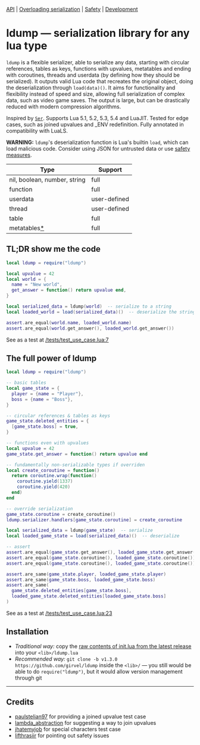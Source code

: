 [API](/docs/api.md) | [Overloading serialization](/docs/overloading.md) | [Safety](/docs/safety.md) | [Development](/docs/development.md)

# ldump — serialization library for any lua type

`ldump` is a flexible serializer, able to serialize any data, starting with circular references, tables as keys, functions with upvalues, metatables and ending with coroutines, threads and userdata (by defining how they should be serialized). It outputs valid Lua code that recreates the original object, doing the deserialization through `load(data)()`. It aims for functionality and flexibility instead of speed and size, allowing full serialization of complex data, such as video game saves. The output is large, but can be drastically reduced with modern compression algorithms.

Inspired by [`Ser`](https://github.com/gvx/Ser). Supports Lua 5.1, 5.2, 5.3, 5.4 and LuaJIT. Tested for edge cases, such as joined upvalues and _ENV redefinition. Fully annotated in compatibility with LuaLS.

**WARNING:** `ldump`'s deserialization function is Lua's builtin `load`, which can load malicious code. Consider using JSON for untrusted data or use [safety measures](/docs/safety.md).

| Type                                      | Support      |
| ----------------------------------------- | ------------ |
| nil, boolean, number, string              | full         |
| function                                  | full         |
| userdata                                  | user-defined |
| thread                                    | user-defined |
| table                                     | full         |
| metatables[*](/docs/development.md#plans) | full         |


## TL;DR show me the code

```lua
local ldump = require("ldump")

local upvalue = 42
local world = {
  name = "New world",
  get_answer = function() return upvalue end,
}

local serialized_data = ldump(world)  -- serialize to a string
local loaded_world = load(serialized_data)()  -- deserialize the string

assert.are_equal(world.name, loaded_world.name)
assert.are_equal(world.get_answer(), loaded_world.get_answer())
```

See as a test at [/tests/test_use_case.lua:7](/tests/test_use_case.lua#L7)


## The full power of ldump

```lua
local ldump = require("ldump")

-- basic tables
local game_state = {
  player = {name = "Player"},
  boss = {name = "Boss"},
}

-- circular references & tables as keys
game_state.deleted_entities = {
  [game_state.boss] = true,
}

-- functions even with upvalues
local upvalue = 42
game_state.get_answer = function() return upvalue end

-- fundamentally non-serializable types if overriden
local create_coroutine = function()
  return coroutine.wrap(function()
    coroutine.yield(1337)
    coroutine.yield(420)
  end)
end

-- override serialization
game_state.coroutine = create_coroutine()
ldump.serializer.handlers[game_state.coroutine] = create_coroutine

local serialized_data = ldump(game_state)  -- serialize
local loaded_game_state = load(serialized_data)()  -- deserialize

-- assert
assert.are_equal(game_state.get_answer(), loaded_game_state.get_answer())
assert.are_equal(game_state.coroutine(), loaded_game_state.coroutine())
assert.are_equal(game_state.coroutine(), loaded_game_state.coroutine())

assert.are_same(game_state.player, loaded_game_state.player)
assert.are_same(game_state.boss, loaded_game_state.boss)
assert.are_same(
  game_state.deleted_entities[game_state.boss],
  loaded_game_state.deleted_entities[loaded_game_state.boss]
)
```

See as a test at [/tests/test_use_case.lua:23](/tests/test_use_case.lua#L23)


## Installation

- *Traditional way:* copy the [raw contents of init.lua from the latest release](https://raw.githubusercontent.com/girvel/ldump/refs/tags/v1.3.0/init.lua) into your `<lib>/ldump.lua`
- *Recommended way:* `git clone -b v1.3.0 https://github.com/girvel/ldump` inside the `<lib>/` — you still would be able to do `require("ldump")`, but it would allow version management through git

---

## Credits

- [paulstelian97](https://www.reddit.com/user/paulstelian97/) for providing a joined upvalue test case
- [lambda_abstraction](https://www.reddit.com/user/lambda_abstraction/) for suggesting a way to join upvalues
- [jhatemyjob](https://news.ycombinator.com/user?id=jhatemyjob) for special characters test case
- [lifthrasiir](https://news.ycombinator.com/user?id=lifthrasiir) for pointing out safety issues
